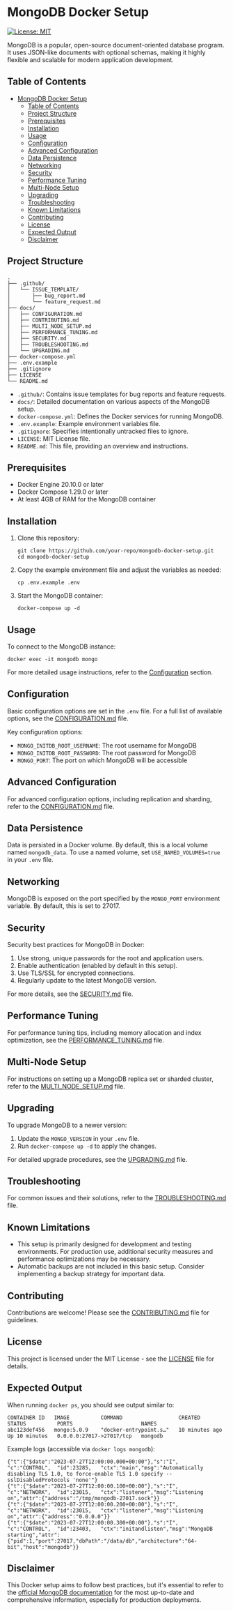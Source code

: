 # MongoDB Docker Setup

[![License: MIT](https://img.shields.io/badge/License-MIT-yellow.svg)](https://opensource.org/licenses/MIT)

MongoDB is a popular, open-source document-oriented database program. It uses JSON-like documents with optional schemas, making it highly flexible and scalable for modern application development.

## Table of Contents

- [MongoDB Docker Setup](#mongodb-docker-setup)
  - [Table of Contents](#table-of-contents)
  - [Project Structure](#project-structure)
  - [Prerequisites](#prerequisites)
  - [Installation](#installation)
  - [Usage](#usage)
  - [Configuration](#configuration)
  - [Advanced Configuration](#advanced-configuration)
  - [Data Persistence](#data-persistence)
  - [Networking](#networking)
  - [Security](#security)
  - [Performance Tuning](#performance-tuning)
  - [Multi-Node Setup](#multi-node-setup)
  - [Upgrading](#upgrading)
  - [Troubleshooting](#troubleshooting)
  - [Known Limitations](#known-limitations)
  - [Contributing](#contributing)
  - [License](#license)
  - [Expected Output](#expected-output)
  - [Disclaimer](#disclaimer)

## Project Structure

```
.
├── .github/
│   └── ISSUE_TEMPLATE/
│       ├── bug_report.md
│       └── feature_request.md
├── docs/
│   ├── CONFIGURATION.md
│   ├── CONTRIBUTING.md
│   ├── MULTI_NODE_SETUP.md
│   ├── PERFORMANCE_TUNING.md
│   ├── SECURITY.md
│   ├── TROUBLESHOOTING.md
│   └── UPGRADING.md
├── docker-compose.yml
├── .env.example
├── .gitignore
├── LICENSE
└── README.md
```

- `.github/`: Contains issue templates for bug reports and feature requests.
- `docs/`: Detailed documentation on various aspects of the MongoDB setup.
- `docker-compose.yml`: Defines the Docker services for running MongoDB.
- `.env.example`: Example environment variables file.
- `.gitignore`: Specifies intentionally untracked files to ignore.
- `LICENSE`: MIT License file.
- `README.md`: This file, providing an overview and instructions.

## Prerequisites

- Docker Engine 20.10.0 or later
- Docker Compose 1.29.0 or later
- At least 4GB of RAM for the MongoDB container

## Installation

1. Clone this repository:

   ```
   git clone https://github.com/your-repo/mongodb-docker-setup.git
   cd mongodb-docker-setup
   ```

2. Copy the example environment file and adjust the variables as needed:

   ```
   cp .env.example .env
   ```

3. Start the MongoDB container:
   ```
   docker-compose up -d
   ```

## Usage

To connect to the MongoDB instance:

```
docker exec -it mongodb mongo
```

For more detailed usage instructions, refer to the [Configuration](#configuration) section.

## Configuration

Basic configuration options are set in the `.env` file. For a full list of available options, see the [CONFIGURATION.md](docs/CONFIGURATION.md) file.

Key configuration options:

- `MONGO_INITDB_ROOT_USERNAME`: The root username for MongoDB
- `MONGO_INITDB_ROOT_PASSWORD`: The root password for MongoDB
- `MONGO_PORT`: The port on which MongoDB will be accessible

## Advanced Configuration

For advanced configuration options, including replication and sharding, refer to the [CONFIGURATION.md](docs/CONFIGURATION.md) file.

## Data Persistence

Data is persisted in a Docker volume. By default, this is a local volume named `mongodb_data`. To use a named volume, set `USE_NAMED_VOLUMES=true` in your `.env` file.

## Networking

MongoDB is exposed on the port specified by the `MONGO_PORT` environment variable. By default, this is set to 27017.

## Security

Security best practices for MongoDB in Docker:

1. Use strong, unique passwords for the root and application users.
2. Enable authentication (enabled by default in this setup).
3. Use TLS/SSL for encrypted connections.
4. Regularly update to the latest MongoDB version.

For more details, see the [SECURITY.md](docs/SECURITY.md) file.

## Performance Tuning

For performance tuning tips, including memory allocation and index optimization, see the [PERFORMANCE_TUNING.md](docs/PERFORMANCE_TUNING.md) file.

## Multi-Node Setup

For instructions on setting up a MongoDB replica set or sharded cluster, refer to the [MULTI_NODE_SETUP.md](docs/MULTI_NODE_SETUP.md) file.

## Upgrading

To upgrade MongoDB to a newer version:

1. Update the `MONGO_VERSION` in your `.env` file.
2. Run `docker-compose up -d` to apply the changes.

For detailed upgrade procedures, see the [UPGRADING.md](docs/UPGRADING.md) file.

## Troubleshooting

For common issues and their solutions, refer to the [TROUBLESHOOTING.md](docs/TROUBLESHOOTING.md) file.

## Known Limitations

- This setup is primarily designed for development and testing environments. For production use, additional security measures and performance optimizations may be necessary.
- Automatic backups are not included in this basic setup. Consider implementing a backup strategy for important data.

## Contributing

Contributions are welcome! Please see the [CONTRIBUTING.md](docs/CONTRIBUTING.md) file for guidelines.

## License

This project is licensed under the MIT License - see the [LICENSE](LICENSE) file for details.

## Expected Output

When running `docker ps`, you should see output similar to:

```
CONTAINER ID   IMAGE          COMMAND                  CREATED          STATUS          PORTS                      NAMES
abc123def456   mongo:5.0.9    "docker-entrypoint.s…"   10 minutes ago   Up 10 minutes   0.0.0.0:27017->27017/tcp   mongodb
```

Example logs (accessible via `docker logs mongodb`):

```
{"t":{"$date":"2023-07-27T12:00:00.000+00:00"},"s":"I",  "c":"CONTROL",  "id":23285,   "ctx":"main","msg":"Automatically disabling TLS 1.0, to force-enable TLS 1.0 specify --sslDisabledProtocols 'none'"}
{"t":{"$date":"2023-07-27T12:00:00.100+00:00"},"s":"I",  "c":"NETWORK",  "id":23015,   "ctx":"listener","msg":"Listening on","attr":{"address":"/tmp/mongodb-27017.sock"}}
{"t":{"$date":"2023-07-27T12:00:00.200+00:00"},"s":"I",  "c":"NETWORK",  "id":23015,   "ctx":"listener","msg":"Listening on","attr":{"address":"0.0.0.0"}}
{"t":{"$date":"2023-07-27T12:00:00.300+00:00"},"s":"I",  "c":"CONTROL",  "id":23403,   "ctx":"initandlisten","msg":"MongoDB starting","attr":{"pid":1,"port":27017,"dbPath":"/data/db","architecture":"64-bit","host":"mongodb"}}
```

## Disclaimer

This Docker setup aims to follow best practices, but it's essential to refer to the [official MongoDB documentation](https://docs.mongodb.com/) for the most up-to-date and comprehensive information, especially for production deployments.
